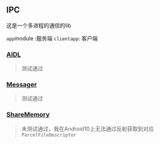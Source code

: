 ## IPC

这是一个多进程的通信的lib

`app`module :服务端
`clientapp`: 客户端

###  [AIDL](shareAIDL/AIDL.MD)
> 测试通过

###  [Messager](shareMessenger/shareMessenger.MD)
> 测试通过

### [ShareMemory](sharedMemory/SharedMemory.MD)
> 未测试通过，我在Android10上无法通过反射获取到对应 `ParcelFileDescriptor`